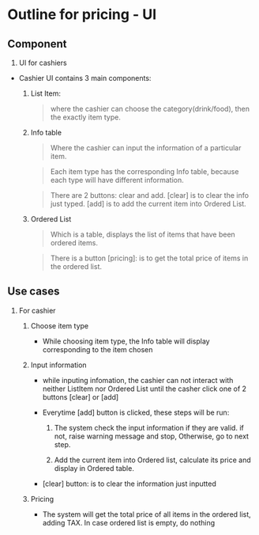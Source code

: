 
# Outline for pricing - UI


## Component

1. UI for cashiers

- Cashier UI contains 3 main components:

	1. List Item: 

		> where the cashier can choose the category(drink/food), then the exactly item type.

	2. Info table

		> Where the cashier can input the information of a particular item.

		> Each item type has the corresponding Info table, because each type will have different information.

		> There are 2 buttons: clear and add. [clear] is to clear the info just typed. [add] is to add the current item into Ordered List.

	3. Ordered List

		> Which is a table, displays the list of items that have been ordered items.

		> There is a button [pricing]: is to get the total price of items in the ordered list.


## Use cases

1. For cashier

	1. Choose item type

		- While choosing item type, the Info table will display corresponding to the item chosen

	2. Input information

		- while inputing infomation, the cashier can not interact with neither ListItem nor Ordered List until the casher click one of 2 buttons [clear] or [add]

		- Everytime [add] button is clicked, these steps will be run:

			1. The system check the input information if they are valid. if not, raise warning message and stop, Otherwise, go to next step.

			2. Add the current item into Ordered list, calculate its price and display in Ordered table.

		- [clear] button: is to clear the information just inputted 

	3. Pricing

		- The system will get the total price of all items in the ordered list, adding TAX. In case ordered list is empty, do nothing